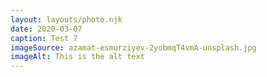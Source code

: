```yaml
---
layout: layouts/photo.njk
date: 2020-03-07
caption: Test 7
imageSource: azamat-esmurziyev-2yobmqT4vmA-unsplash.jpg
imageAlt: This is the alt text
---
```

